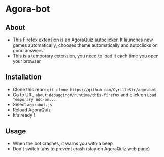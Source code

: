 # Agora-bot
## About
- This Firefox extension is an AgoraQuiz autoclicker. It launches new games automatically, chooses theme automatically and autoclicks on good answers.
- This is a temporary extension, you need to load it each time you open your browser
## Installation
- Clone this repo: ```git clone https://github.com/CyrilleStr/agorabot```
- Go to URL ```about:debugging#/runtime/this-firefox``` and click on ```Load Temporary Add-on...```
- Select ```agorabot.js```
- Reload AgoraQuiz
- It's ready !
## Usage
- When the bot crashes, it warns you with a beep 
- Don't switch tabs to prevent crash (stay on AgoraQuiz web page)
